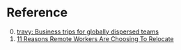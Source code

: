 # Reference

0. [travy: Business trips for globally dispersed teams](https://travy.io/)
0. [11 Reasons Remote Workers Are Choosing To Relocate](https://medium.com/@dantin1/11-reasons-remote-workers-are-choosing-to-relocate-2df44f956b6a)

